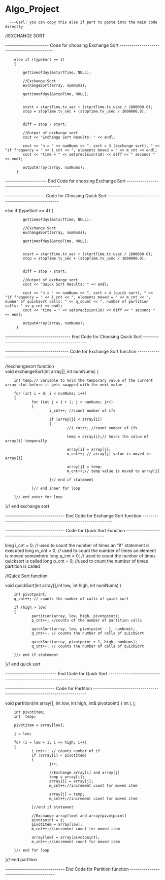 # Algo_Project

      ---Carl: you can copy this else if part to paste into the main code directly
      
//EXCHANGE SORT

---------------------- Code for choosing Exchange Sort --------------------------------------------

        else if (typeSort == 3)
        {

            gettimeofday(&startTime, NULL);

            //Exchange Sort
            exchangeSort(array, numNums);

            gettimeofday(&stopTime, NULL);


            start = startTime.tv_sec + (startTime.tc_usec / 1000000.0);
            stop = stopTime.tv_sec + (stopTime.tv_usec / 1000000.0);


            diff = stop - start;

            //Output of exchange sort
            cout << "Exchange Sort Results: " << endl;

            cout << "n = " << numNums << ", sort = 3 (exchange sort), " << "if frequency = " << i_cnt << ", elements moved = " << m_cnt << endl;
            cout << "time = " << setprecision(10) << diff << " seconds " << endl;

            outputArray(array, numNums);
         }
         
---------------------  End Code for choosing Exchange Sort --------------------------------------------




--------------------  Code for Chossing  Quick Sort -----------------------------------------------------

else if (typeSort == 4)
        {

            gettimeofday(&startTime, NULL);

            //Exchange Sort
            exchangeSort(array, numNums);

            gettimeofday(&stopTime, NULL);


            start = startTime.tv_sec + (startTime.tc_usec / 1000000.0);
            stop = stopTime.tv_sec + (stopTime.tv_usec / 1000000.0);


            diff = stop - start;

            //Output of exchange sort
            cout << "Quick Sort Results: " << endl;

            cout << "n = " << numNums << ", sort = 4 (quick sort), " << "if frequency = " << i_cnt << ", elements moved = " << m_cnt << ", number of quicksort calls: " << q_count << ", number of partition calls: " << p_cnt << endl;
            cout << "time = " << setprecision(10) << diff << " seconds " << endl;

            outputArray(array, numNums);
         }
      
--------------------------------- End Code for Choosing Quick Sort -------------------------------------------------



-------------------------------- Code for Exchange Sort  function ---------------------------------------------
      
//exchangesort function      
void exchangeSort(int array[], int numNums)
{
      
        int temp;// variable to hold the temporary value of the current array slot before it gets swapped with the next value

        for (int i = 0; i < numNums; i++)
        {
                for (int j = i + 1; j < numNums; j++)
                {
                        i_cnt++; //count number of ifs

                        if (array[j] < array[i])
                        {
                                //i_cnt++; //count number of ifs

                                temp = array[i];// holds the value of array[i] temporally

                                array[i] = array[j];
                                m_cnt++; // array[j] value is moved to array[i]

                                array[j] = temp;
                                m_cnt++;// temp value is moved to array[j]

                        }// end if statement

                }// end inner for loop

        }// end outer for loop

}// end exchange sort
      
------------------------------ End Code for Exchange Sort function --------------------------------------------------------------



------------------------------ Code for Quick Sort Function -------------------------------------------------------------------

long i_cnt = 0;  // used to count the number of times an "if" statement is executed
long m_cnt = 0;  // used to count the number of times an element is moved somewhere
long q_cnt = 0;  // used to count the number of times quicksort is called
long p_cnt = 0; //used to count the number of times partition is called


//Quick Sort function

void quickSort(int array[],int low, int high, int numNums)
{

        int pivotpoint;
        q_cnt++; // counts the number of calls of quick sort

        if (high > low)
        {
                partition(array, low, high, pivotpoint);
                p_cnt++; //counts of the number of partition calls

                quickSort(array, low, pivotpoint - 1, numNums);
                q_cnt++; // counts the number of calls of quickSort

                quickSort(array, pivotpoint + 1, high, numNums);
                q_cnt++; // counts the number of calls of quickSort

        }// end if statement


}// end quick sort
      
-------------------------- End Code for Quick Sort ----------------------------------------------------------------------



------------------------- Code for Partition --------------------------------------------------------------------------

void partition(int array[], int low, int high, int& pivotpoint)
{
        int i, j;

        int pivotitem;
        int  temp;

        pivotitem = array[low];

        j = low;

        for (i = low + 1; i <= high; i++)
        {
                i_cnt++; // counts number of if
                if (array[i] < pivotitem)
                {
                        j++;

                        //Exchange array[i] and array[j]
                        temp = array[i];
                        array[i] = array[j];
                        m_cnt++;//increment count for moved item

                        array[j] = temp;
                        m_cnt++;//increment count for moved item

                }//end if statement

                //Exchange array[low] and array[pivotpoint]
                pivotpoint = j;
                pivotitem = array[low];
                m_cnt++;//increment count for moved item

                array[low] = array[pivotpoint];
                m_cnt++;//increment count for moved item

        }// end for loop

}// end partition
      
------------------------------ End Code for  Partition function ----------------------------------------
